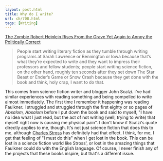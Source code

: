 ```yaml
---
layout: post.html
title: Why do I write?
url: ch/708.html
tags: [Writing]
---
```

[The Zombie Robert Heinlein Rises From the Grave Yet Again to Annoy the Politically Correct](http://scalzi.com/whatever/?p=191)

> People start writing literary fiction as they tumble through writing programs at Sarah Lawrence or Bennington or Iowa because that’s what they’re expected to write and they want to impress their professors and fellow students; people start writing science fiction, on the other hand, roughly ten seconds after they set down The Star Beast or Ender’s Game or Snow Crash because they get done with the book and think, holy crap, I want to do that.

This comes from science fiction writer and blogger John Scalzi. I've had similar experiences with reading something and being compelled to write almost immediately. The first time I remember it happening was reading Faulkner. I struggled and struggled through the first eighty or so pages of _Absalom, Absalom_ before I put down the book and said to myself, "I have no idea what I just read, but the act of not writing (well, trying to write) that myself right now is causing me physical pain". I don't know if Scalzi's quote directly applies to me, though. It's not just science fiction that does this to me, although [Charles Stross](http://www.antipope.org/charlie) has definitely had that effect. I think, for me, I get that feeling of "I must do this" when I get lost in the book. This can be lost in a science fiction world like Stross', or lost in the amazing things that Faulkner could do with the English language. Of course, I never finish any of the projects that these books inspire, but that's a different issue.
